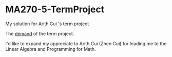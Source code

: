 # MA270-5-TermProject

My solution for Arith Cui 's term project

The [demand](LAProject.pdf) of the term project.

I'd like to expand my appreciate to Arith Cui (Zhen Cui) for leading me to the Linear Algebra and Programming for Math.

